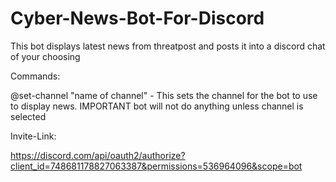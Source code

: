 # Cyber-News-Bot-For-Discord
This bot displays latest news from threatpost and posts it into a discord chat of your choosing 

Commands:

@set-channel "name of channel"  - This sets the channel for the bot to use to display news. IMPORTANT bot will not do anything unless channel is selected

Invite-Link:

https://discord.com/api/oauth2/authorize?client_id=748681178827063387&permissions=536964096&scope=bot

